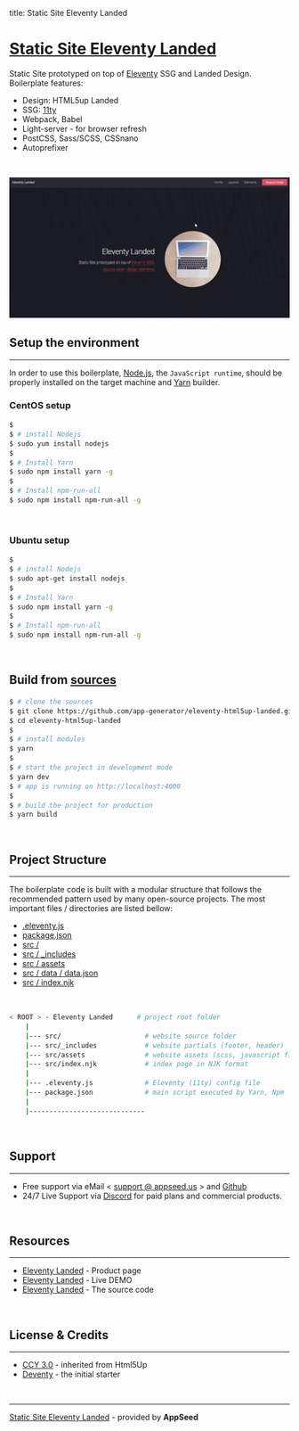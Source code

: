 title: Static Site Eleventy Landed

# [Static Site Eleventy Landed](https://appseed.us/static-site/eleventy-html5up-landed)

Static Site prototyped on top of [Eleventy](https://www.11ty.io/) SSG and Landed Design. Boilerplate features:

- Design: HTML5up Landed
- SSG: [11ty](https://www.11ty.io/)
- Webpack, Babel
- Light-server - for browser refresh
- PostCSS, Sass/SCSS, CSSnano
- Autoprefixer

<br />

![Eleventy Html5UP Landed - Static Site built in Eleventy.](https://raw.githubusercontent.com/app-generator/static/master/products/eleventy-html5up-landed-intro.gif)

## Setup the environment
---

In order to use this boilerplate, [Node.js](https://nodejs.org/en/), the `JavaScript runtime`, should be properly installed on the target machine and [Yarn](https://yarnpkg.com/) builder.

### CentOS setup

```bash
$ 
$ # install Nodejs
$ sudo yum install nodejs  
$ 
$ # Install Yarn
$ sudo npm install yarn -g
$
$ # Install npm-run-all
$ sudo npm install npm-run-all -g
```

<br />

### Ubuntu setup

```bash
$ 
$ # install Nodejs
$ sudo apt-get install nodejs  
$ 
$ # Install Yarn
$ sudo npm install yarn -g
$
$ # Install npm-run-all
$ sudo npm install npm-run-all -g
```

<br />

## Build from [sources](https://github.com/app-generator/eleventy-html5up-landed)

```bash
$ # clone the sources
$ git clone https://github.com/app-generator/eleventy-html5up-landed.git
$ cd eleventy-html5up-landed
$
$ # install modules
$ yarn
$
$ # start the project in development mode
$ yarn dev
$ # app is running on http://localhost:4000
$
$ # build the project for production
$ yarn build
```

<br />

## Project Structure

---

The boilerplate code is built with a modular structure that follows the recommended pattern used by many open-source projects. The most important files / directories are listed bellow:

- [.eleventy.js](https://github.com/app-generator/eleventy-html5up-landed/blob/master/.eleventy.js)
- [package.json](https://github.com/app-generator/eleventy-html5up-landed/blob/master/package.json)
- [src /](https://github.com/app-generator/eleventy-html5up-landed/tree/master/src)
- [src / _includes](https://github.com/app-generator/eleventy-html5up-landed/tree/master/src/_includes)
- [src / assets](https://github.com/app-generator/eleventy-html5up-landed/tree/master/src/assets)
- [src / data / data.json](https://github.com/app-generator/eleventy-html5up-landed/blob/master/src/_data/data.json)
- [src / index.njk](https://github.com/app-generator/eleventy-html5up-landed/blob/master/src/index.njk)

<br />

```bash
< ROOT > - Eleventy Landed      # project root folder
    |
    |--- src/                     # website source folder  
    |--- src/_includes            # website partials (footer, header)  
    |--- src/assets               # website assets (scss, javascript files)
    |--- src/index.njk            # index page in NJK format
    |  
    |--- .eleventy.js             # Eleventy (11ty) config file
    |--- package.json             # main script executed by Yarn, Npm
    |
    |-----------------------------
```

<br />

## Support

---

- Free support via eMail < [support @ appseed.us](https://appseed.us/support) > and [Github](https://github.com/app-generator/flask-argon-dashboard/issues/)
- 24/7 Live Support via [Discord](https://discord.gg/fZC6hup) for paid plans and commercial products.

<br />

## Resources

---

- [Eleventy Landed](https://appseed.us/static-site/eleventy-html5up-landed) - Product page
- [Eleventy Landed](https://eleventy-html5up-landed.appseed.us) - Live DEMO
- [Eleventy Landed](https://github.com/app-generator/eleventy-html5up-landed) - The source code

<br />

## License & Credits

---

- [CCY 3.0](https://html5up.net/license) - inherited from Html5Up
- [Deventy](https://github.com/ianrose/deventy) - the initial starter

<br />

---
[Static Site Eleventy Landed](https://appseed.us/static-site/eleventy-html5up-landed) - provided by **AppSeed**
